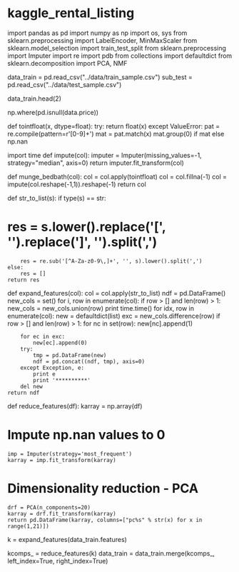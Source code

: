 # kaggle_rental_listing
import pandas as pd
import numpy as np
import os, sys
from sklearn.preprocessing import LabelEncoder, MinMaxScaler
from sklearn.model_selection import train_test_split
from sklearn.preprocessing import Imputer
import re
import pdb
from collections import defaultdict
from sklearn.decomposition import PCA, NMF

data_train = pd.read_csv("../data/train_sample.csv")
sub_test = pd.read_csv("../data/test_sample.csv")

data_train.head(2)

np.where(pd.isnull(data.price))

def tointfloat(x, dtype=float):
    try:
        return float(x)
    except ValueError:
        pat = re.compile(pattern=r'[0-9]+')
        mat = pat.match(x)
        mat.group(0) if mat else np.nan
        
import time
def impute(col):
    imputer = Imputer(missing_values=-1, strategy="median", axis=0)
    return imputer.fit_transform(col)

def munge_bedbath(col):
    col = col.apply(tointfloat)
    col = col.fillna(-1)
    col = impute(col.reshape(-1,1)).reshape(-1)
    return col

def str_to_list(s):
    if type(s) == str:
#         res = s.lower().replace('[', '').replace(']', '').split(',')
        res = re.sub('[^A-Za-z0-9\,]+', '', s).lower().split(',')
    else: 
        res = []
    return res

def expand_features(col):
    col = col.apply(str_to_list)
    ndf = pd.DataFrame()
    new_cols = set()
    for i, row in enumerate(col):
        if row > [] and len(row) > 1:
            new_cols = new_cols.union(row)
    print time.time()
    for idx, row in enumerate(col):
        new = defaultdict(list)
        exc = new_cols.difference(row) 
        if row > [] and len(row) > 1:
            for nc in set(row):
                new[nc].append(1)
        
        for ec in exc:
            new[ec].append(0)
        try:
            tmp = pd.DataFrame(new)
            ndf = pd.concat((ndf, tmp), axis=0)
        except Exception, e:
            print e
            print '**********'
        del new
    return ndf

def reduce_features(df):
    karray = np.array(df)
#     Impute np.nan values to 0
    imp = Imputer(strategy='most_frequent')
    karray = imp.fit_transform(karray)
#     Dimensionality reduction - PCA
    drf = PCA(n_components=20)
    karray = drf.fit_transform(karray)
    return pd.DataFrame(karray, columns=["pc%s" % str(x) for x in range(1,21)])


k = expand_features(data_train.features)

kcomps_ = reduce_features(k)
data_train = data_train.merge(kcomps_, left_index=True, right_index=True)
